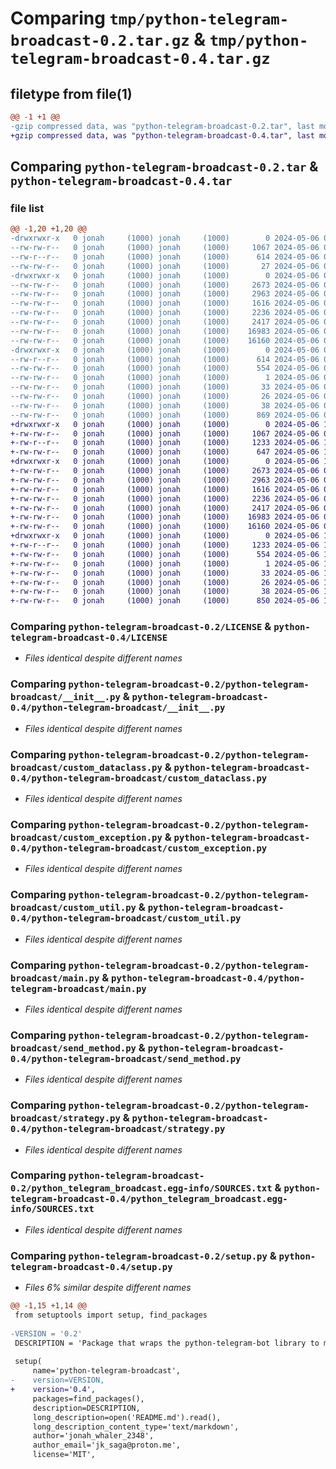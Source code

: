 # Comparing `tmp/python-telegram-broadcast-0.2.tar.gz` & `tmp/python-telegram-broadcast-0.4.tar.gz`

## filetype from file(1)

```diff
@@ -1 +1 @@
-gzip compressed data, was "python-telegram-broadcast-0.2.tar", last modified: Mon May  6 09:20:03 2024, max compression
+gzip compressed data, was "python-telegram-broadcast-0.4.tar", last modified: Mon May  6 10:47:16 2024, max compression
```

## Comparing `python-telegram-broadcast-0.2.tar` & `python-telegram-broadcast-0.4.tar`

### file list

```diff
@@ -1,20 +1,20 @@
-drwxrwxr-x   0 jonah     (1000) jonah     (1000)        0 2024-05-06 09:20:03.482513 python-telegram-broadcast-0.2/
--rw-rw-r--   0 jonah     (1000) jonah     (1000)     1067 2024-05-06 01:52:00.000000 python-telegram-broadcast-0.2/LICENSE
--rw-r--r--   0 jonah     (1000) jonah     (1000)      614 2024-05-06 09:20:03.482513 python-telegram-broadcast-0.2/PKG-INFO
--rw-rw-r--   0 jonah     (1000) jonah     (1000)       27 2024-05-06 01:52:00.000000 python-telegram-broadcast-0.2/README.md
-drwxrwxr-x   0 jonah     (1000) jonah     (1000)        0 2024-05-06 09:20:03.482513 python-telegram-broadcast-0.2/python-telegram-broadcast/
--rw-rw-r--   0 jonah     (1000) jonah     (1000)     2673 2024-05-06 08:59:24.000000 python-telegram-broadcast-0.2/python-telegram-broadcast/__init__.py
--rw-rw-r--   0 jonah     (1000) jonah     (1000)     2963 2024-05-06 08:33:20.000000 python-telegram-broadcast-0.2/python-telegram-broadcast/custom_dataclass.py
--rw-rw-r--   0 jonah     (1000) jonah     (1000)     1616 2024-05-06 08:35:01.000000 python-telegram-broadcast-0.2/python-telegram-broadcast/custom_exception.py
--rw-rw-r--   0 jonah     (1000) jonah     (1000)     2236 2024-05-06 09:03:53.000000 python-telegram-broadcast-0.2/python-telegram-broadcast/custom_util.py
--rw-rw-r--   0 jonah     (1000) jonah     (1000)     2417 2024-05-06 08:41:00.000000 python-telegram-broadcast-0.2/python-telegram-broadcast/main.py
--rw-rw-r--   0 jonah     (1000) jonah     (1000)    16983 2024-05-06 08:59:09.000000 python-telegram-broadcast-0.2/python-telegram-broadcast/send_method.py
--rw-rw-r--   0 jonah     (1000) jonah     (1000)    16160 2024-05-06 09:03:53.000000 python-telegram-broadcast-0.2/python-telegram-broadcast/strategy.py
-drwxrwxr-x   0 jonah     (1000) jonah     (1000)        0 2024-05-06 09:20:03.482513 python-telegram-broadcast-0.2/python_telegram_broadcast.egg-info/
--rw-r--r--   0 jonah     (1000) jonah     (1000)      614 2024-05-06 09:20:03.000000 python-telegram-broadcast-0.2/python_telegram_broadcast.egg-info/PKG-INFO
--rw-rw-r--   0 jonah     (1000) jonah     (1000)      554 2024-05-06 09:20:03.000000 python-telegram-broadcast-0.2/python_telegram_broadcast.egg-info/SOURCES.txt
--rw-rw-r--   0 jonah     (1000) jonah     (1000)        1 2024-05-06 09:20:03.000000 python-telegram-broadcast-0.2/python_telegram_broadcast.egg-info/dependency_links.txt
--rw-rw-r--   0 jonah     (1000) jonah     (1000)       33 2024-05-06 09:20:03.000000 python-telegram-broadcast-0.2/python_telegram_broadcast.egg-info/requires.txt
--rw-rw-r--   0 jonah     (1000) jonah     (1000)       26 2024-05-06 09:20:03.000000 python-telegram-broadcast-0.2/python_telegram_broadcast.egg-info/top_level.txt
--rw-rw-r--   0 jonah     (1000) jonah     (1000)       38 2024-05-06 09:20:03.482513 python-telegram-broadcast-0.2/setup.cfg
--rw-rw-r--   0 jonah     (1000) jonah     (1000)      869 2024-05-06 09:18:46.000000 python-telegram-broadcast-0.2/setup.py
+drwxrwxr-x   0 jonah     (1000) jonah     (1000)        0 2024-05-06 10:47:16.132004 python-telegram-broadcast-0.4/
+-rw-rw-r--   0 jonah     (1000) jonah     (1000)     1067 2024-05-06 01:52:00.000000 python-telegram-broadcast-0.4/LICENSE
+-rw-r--r--   0 jonah     (1000) jonah     (1000)     1233 2024-05-06 10:47:16.132004 python-telegram-broadcast-0.4/PKG-INFO
+-rw-rw-r--   0 jonah     (1000) jonah     (1000)      647 2024-05-06 10:34:26.000000 python-telegram-broadcast-0.4/README.md
+drwxrwxr-x   0 jonah     (1000) jonah     (1000)        0 2024-05-06 10:47:16.132004 python-telegram-broadcast-0.4/python-telegram-broadcast/
+-rw-rw-r--   0 jonah     (1000) jonah     (1000)     2673 2024-05-06 08:59:24.000000 python-telegram-broadcast-0.4/python-telegram-broadcast/__init__.py
+-rw-rw-r--   0 jonah     (1000) jonah     (1000)     2963 2024-05-06 08:33:20.000000 python-telegram-broadcast-0.4/python-telegram-broadcast/custom_dataclass.py
+-rw-rw-r--   0 jonah     (1000) jonah     (1000)     1616 2024-05-06 08:35:01.000000 python-telegram-broadcast-0.4/python-telegram-broadcast/custom_exception.py
+-rw-rw-r--   0 jonah     (1000) jonah     (1000)     2236 2024-05-06 09:03:53.000000 python-telegram-broadcast-0.4/python-telegram-broadcast/custom_util.py
+-rw-rw-r--   0 jonah     (1000) jonah     (1000)     2417 2024-05-06 08:41:00.000000 python-telegram-broadcast-0.4/python-telegram-broadcast/main.py
+-rw-rw-r--   0 jonah     (1000) jonah     (1000)    16983 2024-05-06 08:59:09.000000 python-telegram-broadcast-0.4/python-telegram-broadcast/send_method.py
+-rw-rw-r--   0 jonah     (1000) jonah     (1000)    16160 2024-05-06 09:03:53.000000 python-telegram-broadcast-0.4/python-telegram-broadcast/strategy.py
+drwxrwxr-x   0 jonah     (1000) jonah     (1000)        0 2024-05-06 10:47:16.132004 python-telegram-broadcast-0.4/python_telegram_broadcast.egg-info/
+-rw-r--r--   0 jonah     (1000) jonah     (1000)     1233 2024-05-06 10:47:16.000000 python-telegram-broadcast-0.4/python_telegram_broadcast.egg-info/PKG-INFO
+-rw-rw-r--   0 jonah     (1000) jonah     (1000)      554 2024-05-06 10:47:16.000000 python-telegram-broadcast-0.4/python_telegram_broadcast.egg-info/SOURCES.txt
+-rw-rw-r--   0 jonah     (1000) jonah     (1000)        1 2024-05-06 10:47:16.000000 python-telegram-broadcast-0.4/python_telegram_broadcast.egg-info/dependency_links.txt
+-rw-rw-r--   0 jonah     (1000) jonah     (1000)       33 2024-05-06 10:47:16.000000 python-telegram-broadcast-0.4/python_telegram_broadcast.egg-info/requires.txt
+-rw-rw-r--   0 jonah     (1000) jonah     (1000)       26 2024-05-06 10:47:16.000000 python-telegram-broadcast-0.4/python_telegram_broadcast.egg-info/top_level.txt
+-rw-rw-r--   0 jonah     (1000) jonah     (1000)       38 2024-05-06 10:47:16.132004 python-telegram-broadcast-0.4/setup.cfg
+-rw-rw-r--   0 jonah     (1000) jonah     (1000)      850 2024-05-06 10:45:25.000000 python-telegram-broadcast-0.4/setup.py
```

### Comparing `python-telegram-broadcast-0.2/LICENSE` & `python-telegram-broadcast-0.4/LICENSE`

 * *Files identical despite different names*

### Comparing `python-telegram-broadcast-0.2/python-telegram-broadcast/__init__.py` & `python-telegram-broadcast-0.4/python-telegram-broadcast/__init__.py`

 * *Files identical despite different names*

### Comparing `python-telegram-broadcast-0.2/python-telegram-broadcast/custom_dataclass.py` & `python-telegram-broadcast-0.4/python-telegram-broadcast/custom_dataclass.py`

 * *Files identical despite different names*

### Comparing `python-telegram-broadcast-0.2/python-telegram-broadcast/custom_exception.py` & `python-telegram-broadcast-0.4/python-telegram-broadcast/custom_exception.py`

 * *Files identical despite different names*

### Comparing `python-telegram-broadcast-0.2/python-telegram-broadcast/custom_util.py` & `python-telegram-broadcast-0.4/python-telegram-broadcast/custom_util.py`

 * *Files identical despite different names*

### Comparing `python-telegram-broadcast-0.2/python-telegram-broadcast/main.py` & `python-telegram-broadcast-0.4/python-telegram-broadcast/main.py`

 * *Files identical despite different names*

### Comparing `python-telegram-broadcast-0.2/python-telegram-broadcast/send_method.py` & `python-telegram-broadcast-0.4/python-telegram-broadcast/send_method.py`

 * *Files identical despite different names*

### Comparing `python-telegram-broadcast-0.2/python-telegram-broadcast/strategy.py` & `python-telegram-broadcast-0.4/python-telegram-broadcast/strategy.py`

 * *Files identical despite different names*

### Comparing `python-telegram-broadcast-0.2/python_telegram_broadcast.egg-info/SOURCES.txt` & `python-telegram-broadcast-0.4/python_telegram_broadcast.egg-info/SOURCES.txt`

 * *Files identical despite different names*

### Comparing `python-telegram-broadcast-0.2/setup.py` & `python-telegram-broadcast-0.4/setup.py`

 * *Files 6% similar despite different names*

```diff
@@ -1,15 +1,14 @@
 from setuptools import setup, find_packages
 
-VERSION = '0.2'
 DESCRIPTION = 'Package that wraps the python-telegram-bot library to make broadcasting easier.'
 
 setup(
     name='python-telegram-broadcast',
-    version=VERSION,
+    version='0.4',
     packages=find_packages(),
     description=DESCRIPTION,
     long_description=open('README.md').read(),
     long_description_content_type='text/markdown',
     author='jonah_whaler_2348',
     author_email='jk_saga@proton.me',
     license='MIT',
```

